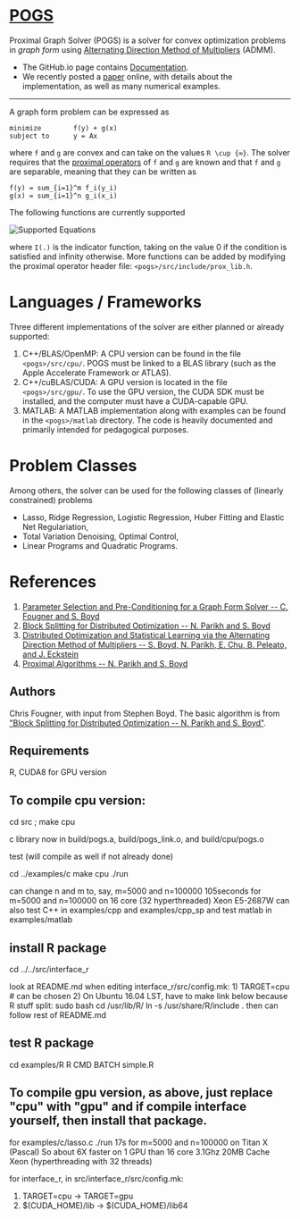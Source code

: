 [POGS](http://foges.github.io/pogs)
====

Proximal Graph Solver (POGS) is a solver for convex optimization problems in _graph form_ using [Alternating Direction Method of Multipliers](http://foges.github.io/pogs/ref/admm) (ADMM). 

- The GitHub.io page contains [Documentation](http://foges.github.io/pogs).
- We recently posted a [paper](http://stanford.edu/~boyd/papers/pogs.html) online, with details about the implementation, as well as many numerical examples.

----
A graph form problem can be expressed as

```
minimize        f(y) + g(x)
subject to      y = Ax
```
where `f` and `g` are convex and can take on the values `R \cup {∞}`. The solver requires that the [proximal operators](http://foges.github.io/pogs/ref/admm) of `f` and `g` are known and that `f` and `g` are separable, meaning that they can be written as

```
f(y) = sum_{i=1}^m f_i(y_i)
g(x) = sum_{i=1}^n g_i(x_i)
```

The following functions are currently supported

![Supported Equations](https://github.com/foges/pogs/raw/master/img/eqs.png)

where `I(.)` is the indicator function, taking on the value 0 if the condition is satisfied and infinity otherwise. More functions can be added by modifying the proximal operator header file: `<pogs>/src/include/prox_lib.h`.


Languages / Frameworks
======================
Three different implementations of the solver are either planned or already supported:

  1. C++/BLAS/OpenMP: A CPU version can be found in the file `<pogs>/src/cpu/`. POGS must be linked to a BLAS library (such as the Apple Accelerate Framework or ATLAS).
  2. C++/cuBLAS/CUDA: A GPU version is located in the file `<pogs>/src/gpu/`. To use the GPU version, the CUDA SDK must be installed, and the computer must have a CUDA-capable GPU.
  3. MATLAB: A MATLAB implementation along with examples can be found in the `<pogs>/matlab` directory. The code is heavily documented and primarily intended for pedagogical purposes.


Problem Classes
===============

Among others, the solver can be used for the following classes of (linearly constrained) problems

  + Lasso, Ridge Regression, Logistic Regression, Huber Fitting and Elastic Net Regulariation,
  + Total Variation Denoising, Optimal Control,
  + Linear Programs and Quadratic Programs.


References
==========
1. [Parameter Selection and Pre-Conditioning for a Graph Form Solver -- C. Fougner and S. Boyd][pogs]
2. [Block Splitting for Distributed Optimization -- N. Parikh and S. Boyd][block_splitting]
3. [Distributed Optimization and Statistical Learning via the Alternating Direction Method of Multipliers -- S. Boyd, N. Parikh, E. Chu, B. Peleato, and J. Eckstein][admm_distr_stats]
4. [Proximal Algorithms -- N. Parikh and S. Boyd][prox_algs]


[pogs]: http://stanford.edu/~boyd/papers/pogs.html "Parameter Selection and Pre-Conditioning for a Graph Form Solver -- C. Fougner and S. Boyd"

[block_splitting]: http://www.stanford.edu/~boyd/papers/block_splitting.html "Block Splitting for Distributed Optimization -- N. Parikh and S. Boyd"

[admm_distr_stats]: http://www.stanford.edu/~boyd/papers/block_splitting.html "Distributed Optimization and Statistical Learning via the Alternating Direction Method of Multipliers -- S. Boyd, N. Parikh, E. Chu, B. Peleato, and J. Eckstein"

[prox_algs]: http://www.stanford.edu/~boyd/papers/prox_algs.html "Proximal Algorithms -- N. Parikh and S. Boyd"


Authors
------
Chris Fougner, with input from Stephen Boyd. The basic algorithm is from ["Block Splitting for Distributed Optimization -- N. Parikh and S. Boyd"][block_splitting].


Requirements
------
R, CUDA8 for GPU version

To compile cpu version:
------

cd src ; make cpu

   c library now in build/pogs.a, build/pogs_link.o, and build/cpu/pogs.o

test (will compile as well if not already done)

cd ../examples/c
make cpu
./run

can change n and m to, say, m=5000 and n=100000
105seconds for m=5000 and n=100000 on 16 core (32 hyperthreaded) Xeon E5-2687W
can also test C++ in examples/cpp and examples/cpp_sp and test matlab in examples/matlab

install R package
------
cd ../../src/interface_r

look at README.md
when editing interface_r/src/config.mk:
     1) TARGET=cpu # can be chosen
     2) On Ubuntu 16.04 LST, have to make link below because R stuff split:
        sudo bash
        cd /usr/lib/R/
        ln -s /usr/share/R/include .
then can follow rest of README.md

test R package
------
cd examples/R
R CMD BATCH simple.R




To compile gpu version, as above, just replace "cpu" with "gpu" and if compile interface yourself, then install that package.
-----

for examples/c/lasso.c
    ./run
17s for m=5000 and n=100000 on Titan X (Pascal)
So about 6X faster on 1 GPU than 16 core 3.1Ghz 20MB Cache Xeon (hyperthreading with 32 threads)

for interface_r, in src/interface_r/src/config.mk:
1) TARGET=cpu -> TARGET=gpu
2) $(CUDA_HOME)/lib -> $(CUDA_HOME)/lib64 



